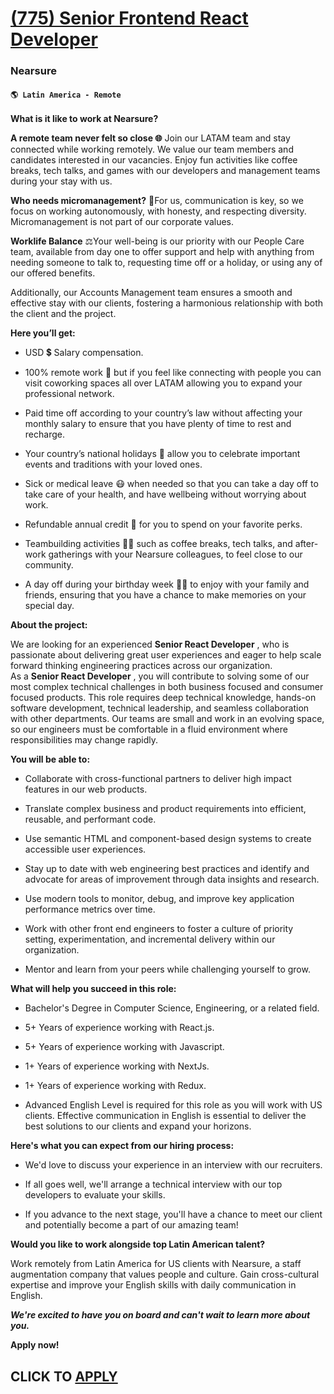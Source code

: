 # [(775) Senior Frontend React Developer](https://www.remotewlb.com/apply/775-senior-frontend-react-developer)  
### Nearsure  
#### `🌎 Latin America - Remote`  

**What is it like to work at Nearsure?**

**A remote team never felt so close 🌐** Join our LATAM team and stay connected while working remotely. We value our team members and candidates interested in our vacancies. Enjoy fun activities like coffee breaks, tech talks, and games with our developers and management teams during your stay with us.

**Who needs micromanagement?** 🍃For us, communication is key, so we focus on working autonomously, with honesty, and respecting diversity. Micromanagement is not part of our corporate values.

**Worklife Balance** ⚖️Your well-being is our priority with our People Care team, available from day one to offer support and help with anything from needing someone to talk to, requesting time off or a holiday, or using any of our offered benefits.

Additionally, our Accounts Management team ensures a smooth and effective stay with our clients, fostering a harmonious relationship with both the client and the project.

**Here you’ll get:**

  * USD 💲 Salary compensation.

  * 100% remote work 🏢 but if you feel like connecting with people you can visit coworking spaces all over LATAM allowing you to expand your professional network.

  * Paid time off according to your country’s law without affecting your monthly salary to ensure that you have plenty of time to rest and recharge.

  * Your country’s national holidays 🌴 allow you to celebrate important events and traditions with your loved ones.

  * Sick or medical leave 😷 when needed so that you can take a day off to take care of your health, and have wellbeing without worrying about work.

  * Refundable annual credit 💸 for you to spend on your favorite perks.

  * Teambuilding activities 🤜🤛 such as coffee breaks, tech talks, and after-work gatherings with your Nearsure colleagues, to feel close to our community.

  * A day off during your birthday week 🥳🎂 to enjoy with your family and friends, ensuring that you have a chance to make memories on your special day.

**About the project:**

We are looking for an experienced **Senior React Developer** , who is passionate about delivering great user experiences and eager to help scale forward thinking engineering practices across our organization.  
As a **Senior React Developer** , you will contribute to solving some of our most complex technical challenges in both business focused and consumer focused products. This role requires deep technical knowledge, hands-on software development, technical leadership, and seamless collaboration with other departments. Our teams are small and work in an evolving space, so our engineers must be comfortable in a fluid environment where responsibilities may change rapidly.

**You will be able to:**

  * Collaborate with cross-functional partners to deliver high impact features in our web products.

  * Translate complex business and product requirements into efficient, reusable, and performant code.

  * Use semantic HTML and component-based design systems to create accessible user experiences.

  * Stay up to date with web engineering best practices and identify and advocate for areas of improvement through data insights and research.

  * Use modern tools to monitor, debug, and improve key application performance metrics over time.

  * Work with other front end engineers to foster a culture of priority setting, experimentation, and incremental delivery within our organization.

  * Mentor and learn from your peers while challenging yourself to grow. 

**What will help you succeed in this role:**

  * Bachelor's Degree in Computer Science, Engineering, or a related field.

  * 5+ Years of experience working with React.js.

  * 5+ Years of experience working with Javascript.

  * 1+ Years of experience working with NextJs.

  * 1+ Years of experience working with Redux.

  * Advanced English Level is required for this role as you will work with US clients. Effective communication in English is essential to deliver the best solutions to our clients and expand your horizons.

**Here's what you can expect from our hiring process:**

  * We'd love to discuss your experience in an interview with our recruiters. 

  * If all goes well, we'll arrange a technical interview with our top developers to evaluate your skills.

  * If you advance to the next stage, you'll have a chance to meet our client and potentially become a part of our amazing team!

**Would you like to work alongside top Latin American talent?**

Work remotely from Latin America for US clients with Nearsure, a staff augmentation company that values people and culture. Gain cross-cultural expertise and improve your English skills with daily communication in English.

**_We're excited to have you on board and can't wait to learn more about you._**

**Apply now!**

  
## CLICK TO [APPLY](https://www.remotewlb.com/apply/775-senior-frontend-react-developer)

